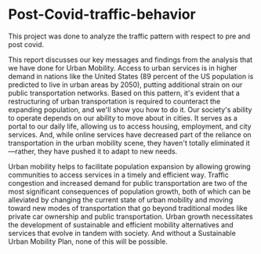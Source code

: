 # Post-Covid-traffic-behavior
This project was done to analyze the traffic pattern with respect to pre and post covid.

This report discusses our key messages and findings from the analysis that we have done for Urban Mobility. Access to urban services is in higher demand in nations like the United States (89 percent of the US population is predicted to live in urban areas by 2050), putting additional strain on our public transportation networks. Based on this pattern, it's evident that a restructuring of urban transportation is required to counteract the expanding population, and we'll show you how to do it. Our society's ability to operate depends on our ability to move about in cities. It serves as a portal to our daily life, allowing us to access housing, employment, and city services. And, while online services have decreased part of the reliance on transportation in the urban mobility scene, they haven't totally eliminated it—rather, they have pushed it to adapt to new needs.

Urban mobility helps to facilitate population expansion by allowing growing communities to access services in a timely and efficient way. Traffic congestion and increased demand for public transportation are two of the most significant consequences of population growth, both of which can be alleviated by changing the current state of urban mobility and moving toward new modes of transportation that go beyond traditional modes like private car ownership and public transportation. Urban growth necessitates the development of sustainable and efficient mobility alternatives and services that evolve in tandem with society. And without a Sustainable Urban Mobility Plan, none of this will be possible.
